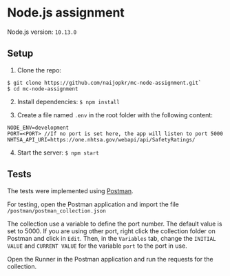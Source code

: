 # Node.js assignment

Node.js version: `10.13.0`

## Setup
1. Clone the repo:
```
$ git clone https://github.com/naijopkr/mc-node-assignment.git`
$ cd mc-node-assignment
```

2. Install dependencies:
`$ npm install`

3. Create a file named `.env` in the root folder with the following content:

```
NODE_ENV=development
PORT=<PORT> //If no port is set here, the app will listen to port 5000
NHTSA_API_URI=https://one.nhtsa.gov/webapi/api/SafetyRatings/
```

4. Start the server:
`$ npm start`

## Tests
The tests were implemented using [Postman](https://www.getpostman.com).

For testing, open the Postman application and import the file `/postman/postman_collection.json`

The collection use a variable to define the port number. The default value is set to 5000. If you are using other port, right click the collection folder on Postman and click in `Edit`. Then, in the `Variables` tab, change the `INITIAL VALUE` and `CURRENT VALUE` for the variable `port` to the port in use.

Open the Runner in the Postman application and run the requests for the collection.